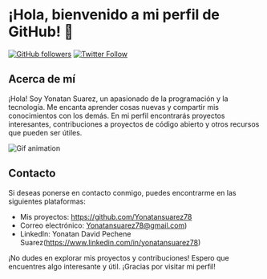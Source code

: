 # ¡Hola, bienvenido a mi perfil de GitHub! 👋

[![GitHub followers](https://img.shields.io/github/followers/tu_usuario?label=Follow&style=social)](https://github.com/Yonatansuarez78)
[![Twitter Follow](https://img.shields.io/twitter/follow/tu_usuario?style=social)](https://twitter.com/tu_usuario)

## Acerca de mí
¡Hola! Soy Yonatan Suarez, un apasionado de la programación y la tecnología. Me encanta aprender cosas nuevas y compartir mis conocimientos con los demás. En mi perfil encontrarás proyectos interesantes, contribuciones a proyectos de código abierto y otros recursos que pueden ser útiles.

![Gif animation](https://i.pinimg.com/originals/d6/af/b6/d6afb6c5702631ed7e304d2ac40fb4f2.gif)


## Contacto

Si deseas ponerse en contacto conmigo, puedes encontrarme en las siguientes plataformas:

- Mis proyectos: https://github.com/Yonatansuarez78
- Correo electrónico: Yonatansuarez78@gmail.com)
- LinkedIn: Yonatan David Pechene Suarez(https://www.linkedin.com/in/yonatansuarez78)

¡No dudes en explorar mis proyectos y contribuciones! Espero que encuentres algo interesante y útil. ¡Gracias por visitar mi perfil!



